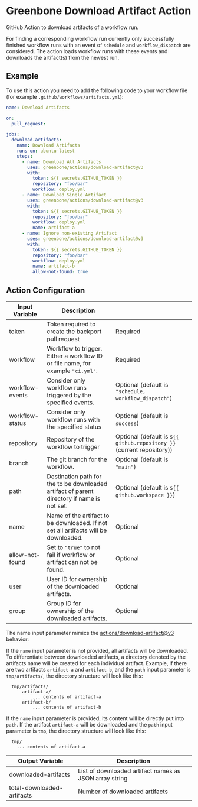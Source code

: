 # Greenbone Download Artifact Action

GitHub Action to download artifacts of a workflow run.

For finding a corresponding workflow run currently only successfully finished
workflow runs with an event of `schedule` and `workflow_dispatch` are
considered. The action loads workflow runs with these events and downloads the
artifact(s) from the newest run.

## Example

To use this action you need to add the following code to your workflow file
(for example `.github/workflows/artifacts.yml`):

```yml
name: Download Artifacts

on:
  pull_request:

jobs:
  download-artifacts:
    name: Download Artifacts
    runs-on: ubuntu-latest
    steps:
      - name: Download All Artifacts
        uses: greenbone/actions/download-artifact@v3
        with:
          token: ${{ secrets.GITHUB_TOKEN }}
          repository: "foo/bar"
          workflow: deploy.yml
      - name: Download Single Artifact
        uses: greenbone/actions/download-artifact@v3
        with:
          token: ${{ secrets.GITHUB_TOKEN }}
          repository: "foo/bar"
          workflow: deploy.yml
          name: artifact-a
      - name: Ignore non-existing Artifact
        uses: greenbone/actions/download-artifact@v3
        with:
          token: ${{ secrets.GITHUB_TOKEN }}
          repository: "foo/bar"
          workflow: deploy.yml
          name: artifact-b
          allow-not-found: true
```

## Action Configuration

| Input Variable  | Description | |
| --------------- | ----------- |-|
| token | Token required to create the backport pull request | Required |
| workflow | Workflow to trigger. Either a workflow ID or file name, for example `"ci.yml"`. | Required |
| workflow-events | Consider only workflow runs triggered by the specified events. | Optional (default is `"schedule, workflow_dispatch"`) |
| workflow-status | Consider only workflow runs with the specified status | Optional (default is `success`) |
| repository | Repository of the workflow to trigger | Optional (default is `${{ github.repository }}` (current repository)) |
| branch | The git branch for the workflow. | Optional (default is `"main"`) |
| path | Destination path for the to be downloaded artifact of parent directory if name is not set. | Optional (default is `${{ github.workspace }}`) |
| name | Name of the artifact to be downloaded. If not set all artifacts will be downloaded. | Optional |
| allow-not-found | Set to `"true"` to not fail if workflow or artifact can not be found. | Optional |
| user | User ID for ownership of the downloaded artifacts. | Optional |
| group | Group ID for ownership of the downloaded artifacts. | Optional |

The name input parameter mimics the [actions/download-artifact@v3](https://github.com/actions/download-artifact/tree/v3#download-all-artifacts)
behavior:

If the `name` input parameter is not provided, all artifacts will be downloaded.
To differentiate between downloaded artifacts, a directory denoted by the
artifacts name will be created for each individual artifact. Example, if there
are two artifacts `artifact-a` and `artifact-b`, and the `path` input parameter
is `tmp/artifacts/`, the directory structure will look like this:

```
  tmp/artifacts/
      artifact-a/
          ... contents of artifact-a
      artifact-b/
          ... contents of artifact-b
```

If the `name` input parameter is provided, its content will be directly put into
`path`. If the artifact `artifact-a` will be downloaded and the `path` input
parameter is `tmp`, the directory structure will look like this:

```
  tmp/
    ... contents of artifact-a
```

| Output Variable | Description |
| ----------------| ------------|
| downloaded-artifacts | List of downloaded artifact names as JSON array string |
| total-downloaded-artifacts | Number of downloaded artifacts |
